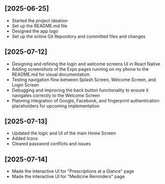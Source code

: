 ## [2025-06-25]
- Started the project ideation
- Set up the README.md file 
- Designed the app logo
- Set up the online Git Repository and committed files and changes

## [2025-07-12]
- Designing and refining the login and welcome screens UI in React Native
- Adding screenshots of the Expo pages running on my phone to the README.md for visual documentation
- Testing navigation flow between Splash Screen, Welcome Screen, and Login Screen
- Debugging and improving the back button functionality to ensure it navigates correctly to the Welcome Screen
- Planning integration of Google, Facebook, and fingerprint authentication placeholders for upcoming implementation


## [2025-07-13]
- Updated the logic and UI of the main Home Screen
- Added Icons
- Cleared password conflicts and issues

## [2025-07-14]
- Made the interactive UI for "Prescriptions at a Glance" page
- Made the interactive UI for "Medicine Reminders" page